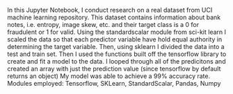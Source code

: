 In this Jupyter Notebook, I conduct research on a real dataset from UCI machine learning repository. 
This dataset contains information about bank notes, i.e. entropy, image skew, etc. and their target class is a 0 for fraudulent or 1 for valid. 
Using the standardscalar module from sci-kit learn I scaled the data so that each predictor variable have hold equal authority in determining the target variable. 
Then, using sklearn I divided the data into a test and train set.
Then I used the functions built off the tensorflow library to create and fit a model to the data. I looped through all of the predicitons and created an array with just the prediction value (since tensorflow by default returns an object)
My model was able to achieve a 99% accuracy rate.
Modules employed: Tensorflow, SKLearn, StandardScalar, Pandas, Numpy
